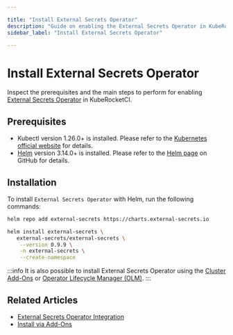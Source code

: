 ```yaml
---

title: "Install External Secrets Operator"
description: "Guide on enabling the External Secrets Operator in KubeRocketCI for advanced secrets management, including prerequisites and Helm installation steps."
sidebar_label: "Install External Secrets Operator"

---
```

<!-- markdownlint-disable MD025 -->

# Install External Secrets Operator

<head>
  <link rel="canonical" href="https://docs.kuberocketci.io/docs/operator-guide/secrets-management/install-external-secrets-operator/" />
</head>

Inspect the prerequisites and the main steps to perform for enabling [External Secrets Operator](https://external-secrets.io/) in KubeRocketCI.

## Prerequisites

* Kubectl version 1.26.0+ is installed. Please refer to the [Kubernetes official website](https://kubernetes.io/releases/download/) for details.
* [Helm](https://helm.sh) version 3.14.0+ is installed. Please refer to the [Helm page](https://github.com/helm/helm/releases) on GitHub for details.

## Installation

To install `External Secrets Operator` with Helm, run the following commands:

```bash
helm repo add external-secrets https://charts.external-secrets.io

helm install external-secrets \
   external-secrets/external-secrets \
    --version 0.9.9 \
    -n external-secrets \
    --create-namespace
```

:::info
  It is also possible to install External Secrets Operator using the [Cluster Add-Ons](../add-ons-overview.md) or [Operator Lifecycle Manager (OLM)](https://operatorhub.io/operator/external-secrets-operator).
:::

## Related Articles

* [External Secrets Operator Integration](external-secrets-operator-integration.md)
* [Install via Add-Ons](../add-ons-overview.md)
